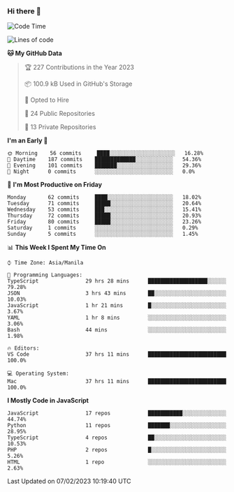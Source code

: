 ### Hi there 👋

<!--START_SECTION:waka-->
![Code Time](http://img.shields.io/badge/Code%20Time-74%20hrs%2057%20mins-blue)

![Lines of code](https://img.shields.io/badge/From%20Hello%20World%20I%27ve%20Written-73%20Thousand%20lines%20of%20code-blue)

**🐱 My GitHub Data** 

> 🏆 227 Contributions in the Year 2023
 > 
> 📦 100.9 kB Used in GitHub's Storage 
 > 
> 💼 Opted to Hire
 > 
> 📜 24 Public Repositories 
 > 
> 🔑 13 Private Repositories  
 > 
**I'm an Early 🐤** 

```text
🌞 Morning    56 commits     ████░░░░░░░░░░░░░░░░░░░░░   16.28% 
🌆 Daytime    187 commits    █████████████░░░░░░░░░░░░   54.36% 
🌃 Evening    101 commits    ███████░░░░░░░░░░░░░░░░░░   29.36% 
🌙 Night      0 commits      ░░░░░░░░░░░░░░░░░░░░░░░░░   0.0%

```
📅 **I'm Most Productive on Friday** 

```text
Monday       62 commits     ████░░░░░░░░░░░░░░░░░░░░░   18.02% 
Tuesday      71 commits     █████░░░░░░░░░░░░░░░░░░░░   20.64% 
Wednesday    53 commits     ███░░░░░░░░░░░░░░░░░░░░░░   15.41% 
Thursday     72 commits     █████░░░░░░░░░░░░░░░░░░░░   20.93% 
Friday       80 commits     █████░░░░░░░░░░░░░░░░░░░░   23.26% 
Saturday     1 commits      ░░░░░░░░░░░░░░░░░░░░░░░░░   0.29% 
Sunday       5 commits      ░░░░░░░░░░░░░░░░░░░░░░░░░   1.45%

```


📊 **This Week I Spent My Time On** 

```text
⌚︎ Time Zone: Asia/Manila

💬 Programming Languages: 
TypeScript               29 hrs 28 mins      ███████████████████░░░░░░   79.28% 
JSON                     3 hrs 43 mins       ██░░░░░░░░░░░░░░░░░░░░░░░   10.03% 
JavaScript               1 hr 21 mins        █░░░░░░░░░░░░░░░░░░░░░░░░   3.67% 
YAML                     1 hr 8 mins         ░░░░░░░░░░░░░░░░░░░░░░░░░   3.06% 
Bash                     44 mins             ░░░░░░░░░░░░░░░░░░░░░░░░░   1.98%

🔥 Editors: 
VS Code                  37 hrs 11 mins      █████████████████████████   100.0%

💻 Operating System: 
Mac                      37 hrs 11 mins      █████████████████████████   100.0%

```

**I Mostly Code in JavaScript** 

```text
JavaScript               17 repos            ███████████░░░░░░░░░░░░░░   44.74% 
Python                   11 repos            ███████░░░░░░░░░░░░░░░░░░   28.95% 
TypeScript               4 repos             ██░░░░░░░░░░░░░░░░░░░░░░░   10.53% 
PHP                      2 repos             █░░░░░░░░░░░░░░░░░░░░░░░░   5.26% 
HTML                     1 repo              ░░░░░░░░░░░░░░░░░░░░░░░░░   2.63%

```



 Last Updated on 07/02/2023 10:19:40 UTC
<!--END_SECTION:waka-->
